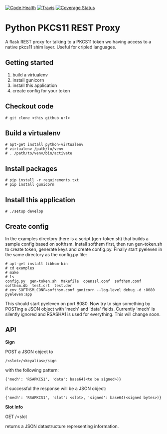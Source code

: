 
[![Code Health](https://landscape.io/github/leifj/pyeleven/master/landscape.png)](https://landscape.io/github/leifj/pyeleven/master)
[![Travis](https://travis-ci.org/leifj/pyeleven.svg?branch=master)](https://travis-ci.org/leifj/pyeleven)
[![Coverage Status](https://coveralls.io/repos/leifj/pyeleven/badge.png)](https://coveralls.io/r/leifj/pyeleven)

Python PKCS11 REST Proxy
========================

A flask REST proxy for talking to a PKCS11 token wo having access to a native pkcs11 shim layer. Useful for cripled languages.

Getting started
---------------

1. build a virtualenv
2. install gunicorn
3. install this application
4. create config for your token

Checkout code
-------------

    # git clone <this github url>

Build a virtualenv
------------------

    # apt-get install python-virtualenv
    # virtualenv /path/to/venv
    # . /path/to/venv/bin/activate

Install packages
----------------

    # pip install -r requirements.txt
    # pip install gunicorn

Install this application
------------------------

    # ./setup develop

Create config
-------------

In the examples directory there is a script (gen-token.sh) that builds a sample config based on softhsm. Install softhsm first, then run gen-token.sh to create token, generate keys and create config.py. Finally start pyeleven in the same directory as the config.py file:

    # apt-get install libhsm-bin
    # cd examples
    # make
    # ls
    config.py  gen-token.sh  Makefile  openssl.conf  softhsm.conf  softhsm.db  test.crt  test.der
    # env SOFTHSM_CONF=softhsm.conf gunicorn --log-level debug -d :8080 pyeleven:app

This should start pyeleven on port 8080. Now try to sign something by POSTing a JSON object with 'mech' and 'data' fields. Currently 'mech' is silently ignored and RSASHA1 is used for everything. This will change soon.

API
---

**Sign**

POST a JSON object to

    /<slot>/<keyalias>/sign
    
with the following pattern:
    
    {'mech': 'RSAPKCS1', 'data': base64(<to be signed>)}
    
if successful the response will be a JSON object:

    {'mech': 'RSAPKCS1', 'slot': <slot>, 'signed': base64(<signed bytes>)}

**Slot Info**

GET
    /<slot

returns a JSON datastructure representing information.
